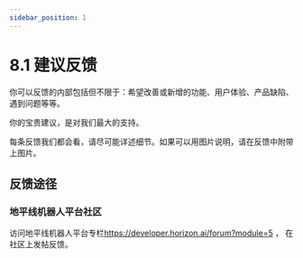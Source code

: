 ```yaml
---
sidebar_position: 1
---
```


# 8.1 建议反馈

你可以反馈的内部包括但不限于：希望改善或新增的功能、用户体验、产品缺陷、遇到问题等等。

你的宝贵建议，是对我们最大的支持。

每条反馈我们都会看，请尽可能详述细节。如果可以用图片说明，请在反馈中附带上图片。

## 反馈途径

### 地平线机器人平台社区

访问地平线机器人平台专栏<https://developer.horizon.ai/forum?module=5> ， 在社区上发帖反馈。